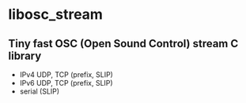 # libosc\_stream

## Tiny fast OSC (Open Sound Control) stream C library

- IPv4 UDP, TCP (prefix, SLIP)
- IPv6 UDP, TCP (prefix, SLIP)
- serial (SLIP)
